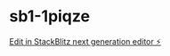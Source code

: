 # sb1-1piqze

[Edit in StackBlitz next generation editor ⚡️](https://stackblitz.com/~/github.com/jmnzf/sb1-1piqze)